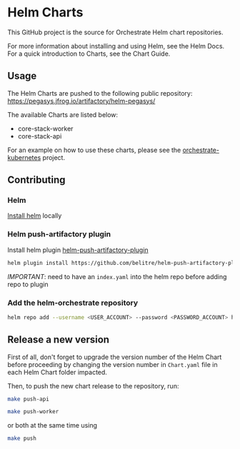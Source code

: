 # Helm Charts

This GitHub project is the source for Orchestrate Helm chart repositories.

For more information about installing and using Helm, see the Helm Docs. For a quick introduction to Charts, see the Chart Guide.

## Usage

The Helm Charts are pushed to the following public repository: https://pegasys.jfrog.io/artifactory/helm-pegasys/

The available Charts are listed below:
* core-stack-worker
* core-stack-api

For an example on how to use these charts, please see the [orchestrate-kubernetes](https://github.com/PegaSysEng/orchestrate-kubernetes) project.

## Contributing

### Helm
[Install helm](https://helm.sh/docs/intro/install/) locally

### Helm push-artifactory plugin
Install helm plugin [helm-push-artifactory-plugin](https://github.com/belitre/helm-push-artifactory-plugin)

```bash
helm plugin install https://github.com/belitre/helm-push-artifactory-plugin --version v1.0.1
```
_IMPORTANT_: need to have an `index.yaml` into the helm repo before adding repo to plugin

### Add the helm-orchestrate repository
```bash
helm repo add --username <USER_ACCOUNT> --password <PASSWORD_ACCOUNT> helm-orchestrate https://pegasys.jfrog.io/artifactory/helm-orchestrate/
```

## Release a new version

First of all, don't forget to upgrade the version number of the Helm Chart before proceeding by changing the version number in `Chart.yaml` file in each Helm Chart folder impacted. 

Then, to push the new chart release to the repository, run:
```bash
make push-api

make push-worker
```

or both at the same time using
```bash
make push
```
